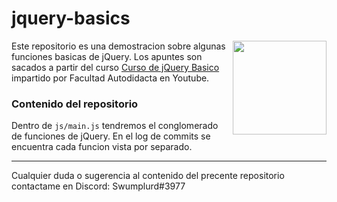 # jquery-basics

<img align="right" src="https://www.ticarte.com/sites/su/styles/max/public/users/290/teaser/687474703a2f2f707265636973696f6e2d736f6674776172652e636f6d2f77702d636f6e74656e742f75706c6f6164732f32.gif?itok=b6Gz-evh" height="150px">

Este repositorio es una demostracion sobre algunas funciones basicas de jQuery. Los apuntes son sacados
a partir del curso [Curso de jQuery Basico](https://www.youtube.com/playlist?list=PLoRfWwOOv4jzx5mQTbL_un5KSFEAhkm8K) impartido por Facultad Autodidacta en Youtube.

### Contenido del repositorio

Dentro de `js/main.js` tendremos el conglomerado de funciones de jQuery. En el log de commits se encuentra cada funcion vista por separado.

---

Cualquier duda o sugerencia al contenido del precente repositorio contactame en Discord: Swumplurd#3977
